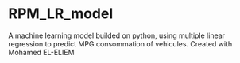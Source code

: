 # RPM_LR_model
A machine learning model builded on python, using multiple linear regression to predict MPG consommation of vehicules.
Created with Mohamed EL-ELIEM

